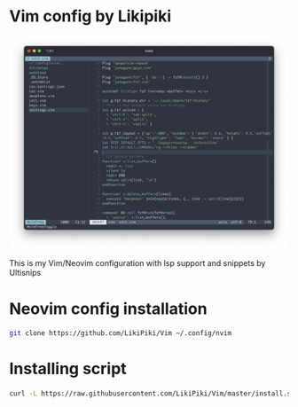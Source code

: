 # Vim config by Likipiki

<img src="https://raw.githubusercontent.com/LikiPiki/Vim/master/screenshot.png"/>

This is my Vim/Neovim configuration with lsp support and snippets by Ultisnips

# Neovim config installation
```bash
git clone https://github.com/LikiPiki/Vim ~/.config/nvim
```

# Installing script
```bash
curl -L https://raw.githubusercontent.com/LikiPiki/Vim/master/install.sh | bash
```

